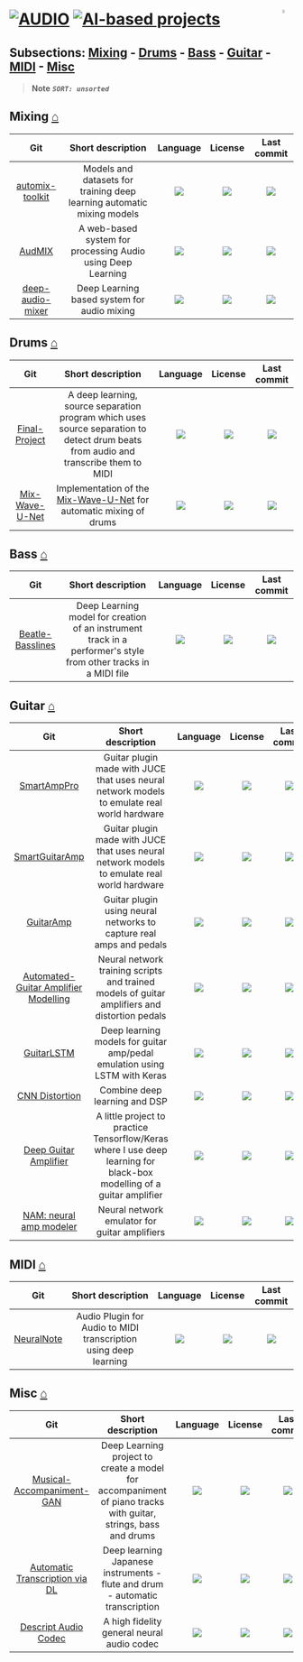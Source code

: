 # [![AUDIO](https://flat.badgen.net/badge/HyMPS/AUDIO/green?scale=1.8)](https://github.com/forart/HyMPS#-1 "AUDIO resources") [![AI-based projects](https://flat.badgen.net/badge/HyMPS/AI-based%20projects/blue?scale=1.8&label=)](https://github.com/forart/HyMPS#ai-based "AI-based") <img align="right" alt="WIP" src="https://user-images.githubusercontent.com/171307/210726270-adc28ba9-dada-42cf-b53e-b01d03e3dca7.png" width="4%" /> 

## Subsections: [Mixing](#mixing-) - [Drums](#drums-) - [Bass](#bass-) - [Guitar](#guitar-) - [MIDI](#midi-) - [Misc](#misc-)

>**Note** _**`SORT: unsorted`**_

## Mixing [⌂](#--)
|Git|Short description|Language|License|Last commit|
|:-:|:-:|:-:|:-:|:-:|
|[automix-toolkit](https://github.com/csteinmetz1/automix-toolkit#readme)|Models and datasets for training deep learning automatic mixing models|[![](https://img.shields.io/github/languages/top/csteinmetz1/automix-toolkit?color=pink&style=flat-square)](https://github.com/csteinmetz1/automix-toolkit/graphs/contributors)|[![](https://flat.badgen.net/github/license/csteinmetz1/automix-toolkit?label=)](https://github.com/csteinmetz1/automix-toolkit/blob/master/LICENSE)|[![](https://flat.badgen.net/github/last-commit/csteinmetz1/automix-toolkit/main?label=)](https://github.com/csteinmetz1/automix-toolkit/graphs/code-frequency)|
|[AudMIX](https://github.com/dssudake/AudMIX#readme)|A web-based system for processing Audio using Deep Learning|[![](https://img.shields.io/github/languages/top/dssudake/AudMIX?color=pink&style=flat-square)](https://github.com/dssudake/AudMIX/graphs/contributors)|[![](https://flat.badgen.net/github/license/dssudake/AudMIX?label=)](https://github.com/dssudake/AudMIX/blob/master/LICENSE)|[![](https://flat.badgen.net/github/last-commit/dssudake/AudMIX/master?label=)](https://github.com/dssudake/AudMIX/graphs/code-frequency)|
|[deep-audio-mixer](https://github.com/apelykh/deep-audio-mixer#readme)|Deep Learning based system for audio mixing|[![](https://img.shields.io/github/languages/top/apelykh/deep-audio-mixer?color=pink&style=flat-square)](https://github.com/apelykh/deep-audio-mixer/graphs/contributors)|[![](https://flat.badgen.net/github/license/apelykh/deep-audio-mixer?label=)](https://github.com/apelykh/deep-audio-mixer/blob/master/LICENSE)|[![](https://flat.badgen.net/github/last-commit/apelykh/deep-audio-mixer/master?label=)](https://github.com/apelykh/deep-audio-mixer/graphs/code-frequency)|

## Drums [⌂](#--)
|Git|Short description|Language|License|Last commit|
|:-:|:-:|:-:|:-:|:-:|
|[Final-Project](https://github.com/KyleDhauke/Final-Project#readme)|A deep learning, source separation program which uses source separation to detect drum beats from audio and transcribe them to MIDI|[![](https://img.shields.io/github/languages/top/KyleDhauke/Final-Project?color=pink&style=flat-square)](https://github.com/KyleDhauke/Final-Project/graphs/contributors)|[![](https://flat.badgen.net/github/license/KyleDhauke/Final-Project?label=)](https://github.com/KyleDhauke/Final-Project/blob/master/LICENSE)|[![](https://flat.badgen.net/github/last-commit/KyleDhauke/Final-Project/master?label=)](https://github.com/KyleDhauke/Final-Project/graphs/code-frequency)|
|[Mix-Wave-U-Net](https://github.com/f90/Mix-Wave-U-Net/#readme)|Implementation of the [Mix-Wave-U-Net](https://www.aes.org/e-lib/browse.cfm?elib=21023) for automatic mixing of drums|[![](https://img.shields.io/github/languages/top/f90/Mix-Wave-U-Net/?color=pink&style=flat-square)](https://github.com/f90/Mix-Wave-U-Net//graphs/contributors)|[![](https://flat.badgen.net/github/license/f90/Mix-Wave-U-Net/?label=)](https://github.com/f90/Mix-Wave-U-Net//blob/master/LICENSE)|[![](https://flat.badgen.net/github/last-commit/f90/Mix-Wave-U-Net//master?label=)](https://github.com/f90/Mix-Wave-U-Net//graphs/code-frequency)|

## Bass [⌂](#--)
|Git|Short description|Language|License|Last commit|
|:-:|:-:|:-:|:-:|:-:|
|[Beatle-Basslines](https://github.com/jmineroff/Beatle-Basslines#readme)|Deep Learning model for creation of an instrument track in a performer's style from other tracks in a MIDI file|[![](https://img.shields.io/github/languages/top/jmineroff/Beatle-Basslines?color=pink&style=flat-square)](https://github.com/jmineroff/Beatle-Basslines/graphs/contributors)|[![](https://flat.badgen.net/github/license/jmineroff/Beatle-Basslines?label=)](https://github.com/jmineroff/Beatle-Basslines/blob/master/LICENSE)|[![](https://flat.badgen.net/github/last-commit/jmineroff/Beatle-Basslines/master?label=)](https://github.com/jmineroff/Beatle-Basslines/graphs/code-frequency)|

## Guitar [⌂](#--)
|Git|Short description|Language|License|Last commit|
|:-:|:-:|:-:|:-:|:-:|
|[SmartAmpPro](https://github.com/GuitarML/SmartAmpPro#readme)|Guitar plugin made with JUCE that uses neural network models to emulate real world hardware|[![](https://img.shields.io/github/languages/top/GuitarML/SmartAmpPro?color=pink&style=flat-square)](https://github.com/GuitarML/SmartAmpPro/graphs/contributors)|[![](https://flat.badgen.net/github/license/GuitarML/SmartAmpPro?label=)](https://github.com/GuitarML/SmartAmpPro/blob/master/LICENSE)|[![](https://flat.badgen.net/github/last-commit/GuitarML/SmartAmpPro?label=)](https://github.com/GuitarML/SmartAmpPro/graphs/code-frequency)|
|[SmartGuitarAmp](https://github.com/GuitarML/SmartGuitarAmp#readme)|Guitar plugin made with JUCE that uses neural network models to emulate real world hardware|[![](https://img.shields.io/github/languages/top/GuitarML/SmartGuitarAmp?color=pink&style=flat-square)](https://github.com/GuitarML/SmartGuitarAmp/graphs/contributors)|[![](https://flat.badgen.net/github/license/GuitarML/SmartGuitarAmp?label=)](https://github.com/GuitarML/SmartGuitarAmp/blob/master/LICENSE)|[![](https://flat.badgen.net/github/last-commit/GuitarML/SmartGuitarAmp?label=)](https://github.com/GuitarML/SmartGuitarAmp/graphs/code-frequency)|
|[GuitarAmp](https://github.com/apohl79/GuitarAmp#readme)|Guitar plugin using neural networks to capture real amps and pedals|[![](https://img.shields.io/github/languages/top/apohl79/GuitarAmp?color=pink&style=flat-square)](https://github.com/apohl79/GuitarAmp/graphs/contributors)|[![](https://flat.badgen.net/badge/license/OWN/blue?label=)](https://www.cockos.com/wdl/)|[![](https://flat.badgen.net/github/last-commit/apohl79/GuitarAmp?label=)](https://github.com/apohl79/GuitarAmp/graphs/code-frequency)|
|[Automated-Guitar Amplifier Modelling](https://github.com/Alec-Wright/Automated-GuitarAmpModelling#readme)|Neural network training scripts and trained models of guitar amplifiers and distortion pedals|[![](https://img.shields.io/github/languages/top/Alec-Wright/Automated-GuitarAmpModelling?color=pink&style=flat-square)](https://github.com/Alec-Wright/Automated-GuitarAmpModelling/graphs/contributors)|[![](https://flat.badgen.net/github/license/Alec-Wright/Automated-GuitarAmpModelling?label=)](https://github.com/Alec-Wright/Automated-GuitarAmpModelling/blob/master/LICENSE)|[![](https://flat.badgen.net/github/last-commit/Alec-Wright/Automated-GuitarAmpModelling?label=)](https://github.com/Alec-Wright/Automated-GuitarAmpModelling/graphs/code-frequency)|
|[GuitarLSTM](https://github.com/GuitarML/GuitarLSTM#readme)|Deep learning models for guitar amp/pedal emulation using LSTM with Keras|[![](https://img.shields.io/github/languages/top/GuitarML/GuitarLSTM?color=pink&style=flat-square)](https://github.com/GuitarML/GuitarLSTM/graphs/contributors)|[![](https://flat.badgen.net/github/license/GuitarML/GuitarLSTM?label=)](https://github.com/GuitarML/GuitarLSTM/blob/master/LICENSE)|[![](https://flat.badgen.net/github/last-commit/GuitarML/GuitarLSTM?label=)](https://github.com/GuitarML/GuitarLSTM/graphs/code-frequency)|
|[CNN Distortion](https://github.com/mganger/cnn-distortion#readme)|Combine deep learning and DSP|[![](https://img.shields.io/github/languages/top/mganger/cnn-distortion?color=pink&style=flat-square)](https://github.com/mganger/cnn-distortion/graphs/contributors)|[![](https://flat.badgen.net/github/license/mganger/cnn-distortion?label=)](https://github.com/mganger/cnn-distortion/blob/master/LICENSE)|[![](https://flat.badgen.net/github/last-commit/mganger/cnn-distortion?label=)](https://github.com/mganger/cnn-distortion/graphs/code-frequency)|
|[Deep Guitar Amplifier](https://github.com/salvatorefara/deepGuitarAmp#readme)|A little project to practice Tensorflow/Keras where I use deep learning for black-box modelling of a guitar amplifier|[![](https://img.shields.io/github/languages/top/salvatorefara/deepGuitarAmp?color=pink&style=flat-square)](https://github.com/salvatorefara/deepGuitarAmp/graphs/contributors)|[![](https://flat.badgen.net/github/license/salvatorefara/deepGuitarAmp?label=)](https://github.com/salvatorefara/deepGuitarAmp/blob/master/LICENSE)|[![](https://flat.badgen.net/github/last-commit/salvatorefara/deepGuitarAmp?label=)](https://github.com/salvatorefara/deepGuitarAmp/graphs/code-frequency)|
|[NAM: neural amp modeler](https://github.com/sdatkinson/neural-amp-modeler#readme)|Neural network emulator for guitar amplifiers|[![](https://img.shields.io/github/languages/top/sdatkinson/neural-amp-modeler?color=pink&style=flat-square)](https://github.com/sdatkinson/neural-amp-modeler/graphs/contributors)|[![](https://flat.badgen.net/github/license/sdatkinson/neural-amp-modeler?label=)](https://github.com/sdatkinson/neural-amp-modeler/blob/master/LICENSE)|[![](https://flat.badgen.net/github/last-commit/sdatkinson/neural-amp-modeler?label=)](https://github.com/sdatkinson/neural-amp-modeler/graphs/code-frequency)|

## MIDI [⌂](#--)
|Git|Short description|Language|License|Last commit|
|:-:|:-:|:-:|:-:|:-:|
|[NeuralNote](https://github.com/DamRsn/NeuralNote#readme)|Audio Plugin for Audio to MIDI transcription using deep learning|[![](https://img.shields.io/github/languages/top/DamRsn/NeuralNote?color=pink&style=flat-square)](https://github.com/DamRsn/NeuralNote/graphs/contributors)|[![](https://flat.badgen.net/github/license/DamRsn/NeuralNote?label=)](https://github.com/DamRsn/NeuralNote/blob/master/LICENSE)|[![](https://flat.badgen.net/github/last-commit/DamRsn/NeuralNote/master?label=)](https://github.com/DamRsn/NeuralNote/graphs/code-frequency)|


## Misc [⌂](#--)
|Git|Short description|Language|License|Last commit|
|:-:|:-:|:-:|:-:|:-:|
|[Musical-Accompaniment-GAN](https://github.com/RaphRozenblum/Musical-Accompaniment-GAN#readme)|Deep Learning project to create a model for accompaniment of piano tracks with guitar, strings, bass and drums|[![](https://img.shields.io/github/languages/top/RaphRozenblum/Musical-Accompaniment-GAN?color=pink&style=flat-square)](https://github.com/RaphRozenblum/Musical-Accompaniment-GAN/graphs/contributors)|[![](https://flat.badgen.net/github/license/RaphRozenblum/Musical-Accompaniment-GAN?label=)](https://github.com/RaphRozenblum/Musical-Accompaniment-GAN/blob/master/LICENSE)|[![](https://flat.badgen.net/github/last-commit/RaphRozenblum/Musical-Accompaniment-GAN/master?label=)](https://github.com/RaphRozenblum/Musical-Accompaniment-GAN/graphs/code-frequency)|
|[Automatic Transcription via DL](https://github.com/9rg/AutomaticTranscription-viaDL#readme)|Deep learning Japanese instruments - flute and drum - automatic transcription|[![](https://img.shields.io/github/languages/top/9rg/AutomaticTranscription-viaDL?color=pink&style=flat-square)](https://github.com/9rg/AutomaticTranscription-viaDL/graphs/contributors)|[![](https://flat.badgen.net/github/license/9rg/AutomaticTranscription-viaDL?label=)](https://github.com/9rg/AutomaticTranscription-viaDL/blob/master/LICENSE)|[![](https://flat.badgen.net/github/last-commit/9rg/AutomaticTranscription-viaDL/master?label=)](https://github.com/9rg/AutomaticTranscription-viaDL/graphs/code-frequency)|
|[Descript Audio Codec](https://github.com/descriptinc/descript-audio-codec#readme)|A high fidelity general neural audio codec|[![](https://img.shields.io/github/languages/top/descriptinc/descript-audio-codec?color=pink&style=flat-square)](https://github.com/descriptinc/descript-audio-codec/graphs/contributors)|[![](https://flat.badgen.net/github/license/descriptinc/descript-audio-codec?label=)](https://github.com/descriptinc/descript-audio-codec/blob/master/LICENSE)|[![](https://flat.badgen.net/github/last-commit/descriptinc/descript-audio-codec/main?label=)](https://github.com/descriptinc/descript-audio-codec/graphs/code-frequency)|
